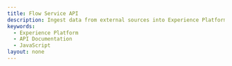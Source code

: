 ```yaml
---
title: Flow Service API
description: Ingest data from external sources into Experience Platform.
keywords: 
  - Experience Platform
  - API Documentation
  - JavaScript
layout: none
--- 
```

<RedoclyAPIBlock src="experience-platform-apis/swagger-specs/flow-service.yaml"/>